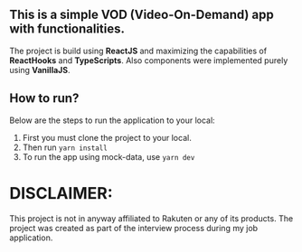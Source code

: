 ## This is a simple VOD (Video-On-Demand) app with functionalities.

The project is build using **ReactJS** and maximizing the capabilities of **ReactHooks** and **TypeScripts**. Also components were implemented purely using **VanillaJS**.

## How to run?

Below are the steps to run the application to your local:

1.  First you must clone the project to your local.
2.  Then run `yarn install`
3.  To run the app using mock-data, use `yarn dev`

# DISCLAIMER:

This project is not in anyway affiliated to Rakuten or any of its products.
The project was created as part of the interview process during my job application.
